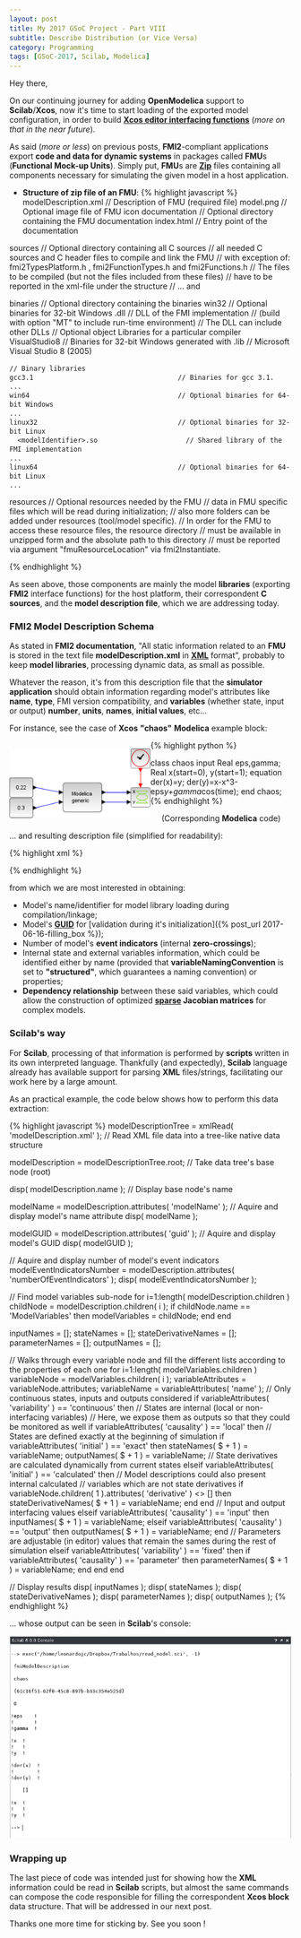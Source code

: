 ```yaml
---
layout: post
title: My 2017 GSoC Project - Part VIII
subtitle: Describe Distribution (or Vice Versa)
category: Programming
tags: [GSoC-2017, Scilab, Modelica]
--- 
```


Hey there,

On our continuing journey for adding **OpenModelica** support to **Scilab**/**Xcos**, now it's time to start loading of the exported model configuration, in order to build [**Xcos editor interfacing functions**](http://www.scicos.org/Newblock.pdf) (*more on that in the near future*).

As said (*more or less*) on previous posts, **FMI2**-compliant applications export **code and data for dynamic systems** in packages called **FMU**s (**Functional Mock-up Units**). Simply put, **FMU**s are [**Zip**](https://en.wikipedia.org/wiki/Zip_(file_format)) files containing all components necessary for simulating the given model in a host application. 

- **Structure of zip file of an FMU**:
{% highlight javascript %}
modelDescription.xml                      // Description of FMU (required file)
model.png                                 // Optional image file of FMU icon
documentation                             // Optional directory containing the FMU documentation
index.html                                // Entry point of the documentation
<other documentation files>

sources                                   // Optional directory containing all C sources
// all needed C sources and C header files to compile and link the FMU
// with exception of: fmi2TypesPlatform.h , fmi2FunctionTypes.h and fmi2Functions.h
// The files to be compiled (but not the files included from these files)
// have to be reported in the xml-file under the structure
// <ModelExchange><SourceFiles> ... and <CoSimulation><SourceFiles>

binaries                                  // Optional directory containing the binaries
  win32                                     // Optional binaries for 32-bit Windows
    <modelIdentifier>.dll                     // DLL of the FMI implementation
                                              // (build with option "MT" to include run-time environment)
    <other DLLs>                              // The DLL can include other DLLs
    // Optional object Libraries for a particular compiler
    VisualStudio8                             // Binaries for 32-bit Windows generated with
      <modelIdentifier>.lib                   // Microsoft Visual Studio 8 (2005)

    // Binary libraries
    gcc3.1                                    // Binaries for gcc 3.1.
    ...
    win64                                     // Optional binaries for 64-bit Windows
    ...
    linux32                                   // Optional binaries for 32-bit Linux
      <modelIdentifier>.so                      // Shared library of the FMI implementation
    ...
    linux64                                   // Optional binaries for 64-bit Linux
    ...

resources                                 // Optional resources needed by the FMU
// data in FMU specific files which will be read during initialization;
// also more folders can be added under resources (tool/model specific).
// In order for the FMU to access these resource files, the resource directory
// must be available in unzipped form and the absolute path to this directory
// must be reported via argument "fmuResourceLocation" via fmi2Instantiate.

{% endhighlight %}

As seen above, those components are mainly the model **libraries** (exporting **FMI2** interface functions) for the host platform, their correspondent **C sources**, and the **model description file**, which we are addressing today.

### FMI2 Model Description Schema

As stated in **FMI2 documentation**, "All static information related to an **FMU** is stored in the text file **modelDescription.xml** in [**XML**](https://en.wikipedia.org/wiki/XML) format", probably to keep **model libraries**, processing dynamic data, as small as possible. 

Whatever the reason, it's from this description file that the **simulator application** should obtain information regarding model's attributes like **name**, **type**, FMI version compatibility, and **variables** (whether state, input or output) **number**, **units**, **names**, **initial values**, etc... 

For instance, see the case of **Xcos** **"chaos"** **Modelica** example block:

<div style="float:left; width:50%;">
  <p align="center">
    <img src="/img/chaos_model.png">
  </p>
</div>
<div style="float:left; width:50%;">
  {% highlight python %}
  
  class chaos
  input Real eps,gamma;
  Real x(start=0), y(start=1);
  equation
  der(x)=y;
  der(y)=x-x^3-eps*y+gamma*cos(time);
  end chaos;
  {% endhighlight %}
</div>

<p align="center">(Corresponding <b>Modelica</b> code)</p>
 
... and resulting description file (simplified for readability):

{% highlight xml %}
<?xml version="1.0" encoding="UTF-8"?>
<fmiModelDescription
  fmiVersion="2.0"
  modelName="chaos"
  guid="{61c16f51-62f0-45c8-897b-b33c354e525d}"
  description=""
  generationTool="OpenModelica Compiler OMCompiler v1.12.0-dev.447+g73555c0ac"
  generationDateAndTime="2017-07-07T14:47:23Z"
  variableNamingConvention="structured"
  numberOfEventIndicators="0">
  <ModelExchange
    modelIdentifier="chaos">
  </ModelExchange>
  <ModelVariables>
  <!-- Index of variable = "1" -->
  <ScalarVariable
    name="x"
    valueReference="0"
    variability="continuous"
    causality="local"
    initial="exact">
    <Real start="0.0"/>
  </ScalarVariable>
  <!-- Index of variable = "2" -->
  <ScalarVariable
    name="y"
    valueReference="1"
    variability="continuous"
    causality="local"
    initial="exact">
    <Real start="1.0"/>
  </ScalarVariable>
  <!-- Index of variable = "3" -->
  <ScalarVariable
    name="der(x)"
    valueReference="2"
    variability="continuous"
    causality="local"
    initial="calculated">
    <Real derivative="1"/>
  </ScalarVariable>
  <!-- Index of variable = "4" -->
  <ScalarVariable
    name="der(y)"
    valueReference="3"
    variability="continuous"
    causality="local"
    initial="calculated">
    <Real derivative="2"/>
  </ScalarVariable>
  <!-- Index of variable = "5" -->
  <ScalarVariable
    name="_D_cse1"
    valueReference="4"
    variability="continuous"
    causality="local"
    initial="calculated">
    <Real/>
  </ScalarVariable>
  <!-- Index of variable = "6" -->
  <ScalarVariable
    name="eps"
    valueReference="5"
    variability="continuous"
    causality="input"
    >
    <Real start="0.0"/>
  </ScalarVariable>
  <!-- Index of variable = "7" -->
  <ScalarVariable
    name="gamma"
    valueReference="6"
    variability="continuous"
    causality="input"
    >
    <Real start="0.0"/>
  </ScalarVariable>
  </ModelVariables>
  <ModelStructure>
    <Derivatives>
      <Unknown index="3" dependencies="2" dependenciesKind="dependent" />
      <Unknown index="4" dependencies="1 2 6 7" dependenciesKind="dependent dependent dependent dependent" />
    </Derivatives>
  </ModelStructure>
</fmiModelDescription>
{% endhighlight %}

from which we are most interested in obtaining:

- Model's name/identifier for model library loading during compilation/linkage;
- Model's [**GUID**](https://en.wikipedia.org/wiki/Universally_unique_identifier) for [validation during it's initialization]({% post_url 2017-06-16-filling_box %});
- Number of model's **event indicators** (internal **zero-crossings**);
- Internal state and external variables information, which could be identified either by name (provided that **variableNamingConvention** is set to **"structured"**, which guarantees a naming convention) or properties;
- **Dependency relationship** between these said variables, which could allow the construction of optimized **[sparse](https://en.wikipedia.org/wiki/Sparse_matrix) Jacobian matrices** for complex models.

### Scilab's way

For **Scilab**, processing of that information is performed by **scripts** written in its own interpreted language. Thankfully (and expectedly), **Scilab** language already has available support for parsing **XML** files/strings, facilitating our work here by a large amount.

As an practical example, the code below shows how to perform this data extraction:

{% highlight javascript %}
modelDescriptionTree = xmlRead( 'modelDescription.xml' );   // Read XML file data into a tree-like native data structure

modelDescription = modelDescriptionTree.root;               // Take data tree's base node (root)

disp( modelDescription.name );                              // Display base node's name

modelName = modelDescription.attributes( 'modelName' );     // Aquire and display model's name attribute
disp( modelName );

modelGUID = modelDescription.attributes( 'guid' );          // Aquire and display model's GUID
disp( modelGUID );

// Aquire and display number of model's event indicators
modelEventIndicatorsNumber = modelDescription.attributes( 'numberOfEventIndicators' );
disp( modelEventIndicatorsNumber );

// Find model variables sub-node
for i=1:length( modelDescription.children )
    childNode = modelDescription.children( i );
    if childNode.name == 'ModelVariables' then
        modelVariables = childNode;
    end
end

inputNames = [];
stateNames = [];
stateDerivativeNames = [];
parameterNames = [];
outputNames = [];

// Walks through every variable node and fill the different lists according to the properties of each one
for i=1:length( modelVariables.children )
    variableNode = modelVariables.children( i );
    variableAttributes = variableNode.attributes;
    variableName = variableAttributes( 'name' );
    // Only continuous states, inputs and outputs considered
    if variableAttributes( 'variability' ) == 'continuous' then
        // States are internal (local or non-interfacing variables)
        // Here, we expose them as outputs so that they could be monitored as well
        if variableAttributes( 'causality' ) == 'local' then
            // States are defined exactly at the beginning of simulation
            if variableAttributes( 'initial' ) == 'exact' then
                stateNames( $ + 1 ) = variableName;
                outputNames( $ + 1 ) = variableName;
            // State derivatives are calculated dynamically from current states
            elseif variableAttributes( 'initial' ) == 'calculated' then
                // Model descriptions could also present internal calculated 
                // variables which are not state derivatives
                if variableNode.children( 1 ).attributes( 'derivative' ) <> [] then
                    stateDerivativeNames( $ + 1 ) = variableName;
                end
            end
        // Input and output interfacing values
        elseif variableAttributes( 'causality' ) == 'input' then
            inputNames( $ + 1 ) = variableName;
        elseif variableAttributes( 'causality' ) == 'output' then
            outputNames( $ + 1 ) = variableName;
        end
    // Parameters are adjustable (in editor) values that remain the sames during the rest of simulation
    elseif variableAttributes( 'variability' ) == 'fixed' then
        if variableAttributes( 'causality' ) == 'parameter' then
            parameterNames( $ + 1 ) = variableName;
        end
    end
end

// Display results
disp( inputNames );
disp( stateNames );
disp( stateDerivativeNames );
disp( parameterNames );
disp( outputNames );
{% endhighlight %}

... whose output can be seen in **Scilab**'s console:

<p align="center">
  <img src="/img/description_read_output.png">
</p>

### Wrapping up

The last piece of code was intended just for showing how the **XML** information could be read in **Scilab** scripts, but almost the same commands can compose the code responsible for filling the correspondent **Xcos block** data structure. That will be addressed in our next post.    

Thanks one more time for sticking by. See you soon !
